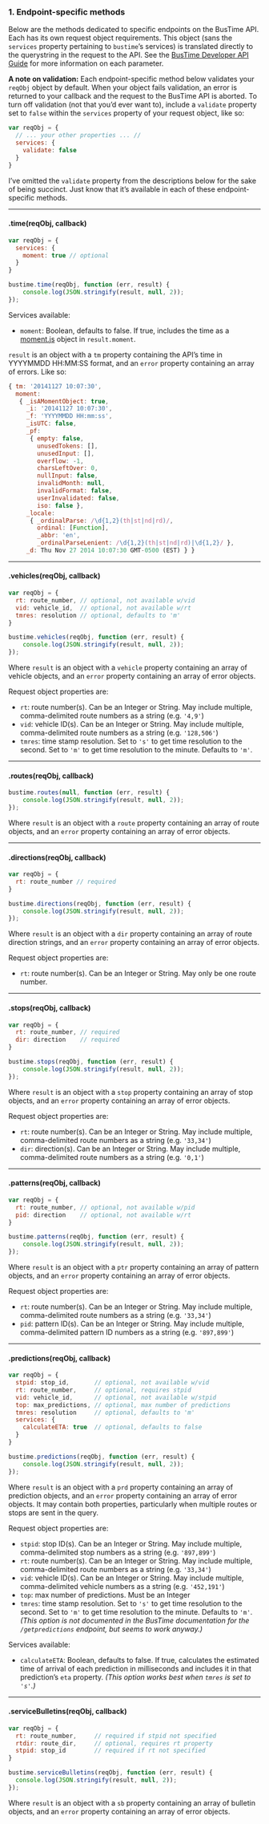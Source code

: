 ### 1. Endpoint-specific methods
Below are the methods dedicated to specific endpoints on the BusTime API. Each has its own request object requirements. This object (sans the `services` property pertaining to `bustime`’s services) is translated directly to the querystring in the request to the API. See the [BusTime Developer API Guide](http://bustracker.gocarta.org/bustime/apidoc/v1/DeveloperAPIGuide.pdf) for more information on each parameter.

**A note on validation:** Each endpoint-specific method below validates your `reqObj` object by default. When your object fails validation, an error is returned to your callback and the request to the BusTime API is aborted. To turn off validation (not that you’d ever want to), include a `validate` property set to `false` within the `services` property of your request object, like so:
```javascript
var reqObj = {
  // ... your other properties ... //
  services: {
    validate: false
  }
}
```

I’ve omitted the `validate` property from the descriptions below for the sake of being succinct. Just know that it’s available in each of these endpoint-specific methods.

---

#### .time(reqObj, callback)
```javascript
var reqObj = {
  services: {
    moment: true // optional
  }
}

bustime.time(reqObj, function (err, result) {
    console.log(JSON.stringify(result, null, 2));
});
```

Services available:
- `moment`: Boolean, defaults to false. If true, includes the time as a [moment.js](http://momentjs.com/) object in `result.moment`.

`result` is an object with a `tm` property containing the API’s time in YYYYMMDD HH:MM:SS format, and an `error` property containing an array of errors. Like so:

```javascript
{ tm: '20141127 10:07:30',
  moment:
   { _isAMomentObject: true,
     _i: '20141127 10:07:30',
     _f: 'YYYYMMDD HH:mm:ss',
     _isUTC: false,
     _pf:
      { empty: false,
        unusedTokens: [],
        unusedInput: [],
        overflow: -1,
        charsLeftOver: 0,
        nullInput: false,
        invalidMonth: null,
        invalidFormat: false,
        userInvalidated: false,
        iso: false },
     _locale:
      { _ordinalParse: /\d{1,2}(th|st|nd|rd)/,
        ordinal: [Function],
        _abbr: 'en',
        _ordinalParseLenient: /\d{1,2}(th|st|nd|rd)|\d{1,2}/ },
     _d: Thu Nov 27 2014 10:07:30 GMT-0500 (EST) } }
```

---
#### .vehicles(reqObj, callback)
```javascript
var reqObj = {
  rt: route_number, // optional, not available w/vid
  vid: vehicle_id,  // optional, not available w/rt
  tmres: resolution // optional, defaults to 'm'
}

bustime.vehicles(reqObj, function (err, result) {
    console.log(JSON.stringify(result, null, 2));
});
```
Where `result` is an object with a `vehicle` property containing an array of vehicle objects, and an `error` property containing an array of error objects.

Request object properties are:
- `rt`: route number(s). Can be an Integer or String. May include multiple, comma-delimited route numbers as a string (e.g. `'4,9'`)
- `vid`: vehicle ID(s). Can be an Integer or String. May include multiple, comma-delimited route numbers as a string (e.g. `'128,506'`)
- `tmres`: time stamp resolution. Set to `'s'` to get time resolution to the second. Set to `'m'` to get time resolution to the minute. Defaults to `'m'`.

---
#### .routes(reqObj, callback)
```javascript
bustime.routes(null, function (err, result) {
    console.log(JSON.stringify(result, null, 2));
});
```
Where `result` is an object with a `route` property containing an array of route objects, and an `error` property containing an array of error objects.

---
#### .directions(reqObj, callback)
```javascript
var reqObj = {
  rt: route_number // required
}

bustime.directions(reqObj, function (err, result) {
    console.log(JSON.stringify(result, null, 2));
});
```
Where `result` is an object with a `dir` property containing an array of route direction strings, and an `error` property containing an array of error objects.

Request object properties are:

- `rt`: route number(s). Can be an Integer or String. May only be one route number.

---
#### .stops(reqObj, callback)
```javascript
var reqObj = {
  rt: route_number, // required
  dir: direction    // required
}

bustime.stops(reqObj, function (err, result) {
    console.log(JSON.stringify(result, null, 2));
});
```
Where `result` is an object with a `stop` property containing an array of stop objects, and an `error` property containing an array of error objects.

Request object properties are:

- `rt`: route number(s). Can be an Integer or String. May include multiple, comma-delimited route numbers as a string (e.g. `'33,34'`)
- `dir`: direction(s). Can be an Integer or String. May include multiple, comma-delimited route numbers as a string (e.g. `'0,1'`)

---
#### .patterns(reqObj, callback)
```javascript
var reqObj = {
  rt: route_number, // optional, not available w/pid
  pid: direction    // optional, not available w/rt
}

bustime.patterns(reqObj, function (err, result) {
    console.log(JSON.stringify(result, null, 2));
});
```
Where `result` is an object with a `ptr` property containing an array of pattern objects, and an `error` property containing an array of error objects.

Request object properties are:

- `rt`: route number(s). Can be an Integer or String. May include multiple, comma-delimited route numbers as a string (e.g. `'33,34'`)
- `pid`: pattern ID(s). Can be an Integer or String. May include multiple, comma-delimited pattern ID numbers as a string (e.g. `'897,899'`)

---
#### .predictions(reqObj, callback)
```javascript
var reqObj = {
  stpid: stop_id,       // optional, not available w/vid
  rt: route_number,     // optional, requires stpid
  vid: vehicle_id,      // optional, not available w/stpid
  top: max_predictions, // optional, max number of predictions
  tmres: resolution     // optional, defaults to 'm'
  services: {
    calculateETA: true  // optional, defaults to false
  }
}

bustime.predictions(reqObj, function (err, result) {
    console.log(JSON.stringify(result, null, 2));
});
```
Where `result` is an object with a `prd` property containing an array of prediction objects, and an `error` property containing an array of error objects. It may contain both properties, particularly when multiple routes or stops are sent in the query.

Request object properties are:
- `stpid`: stop ID(s). Can be an Integer or String. May include multiple, comma-delimited stop numbers as a string (e.g. `'897,899'`)
- `rt`: route number(s). Can be an Integer or String. May include multiple, comma-delimited route numbers as a string (e.g. `'33,34'`)
- `vid`: vehicle ID(s). Can be an Integer or String. May include multiple, comma-delimited vehicle numbers as a string (e.g. `'452,191'`)
- `top`: max number of predictions. Must be an Integer
- `tmres`: time stamp resolution. Set to `'s'` to get time resolution to the second. Set to `'m'` to get time resolution to the minute. Defaults to `'m'`. _(This option is not documented in the BusTime documentation for the `/getpredictions` endpoint, but seems to work anyway.)_

Services available:
- `calculateETA`: Boolean, defaults to false. If true, calculates the estimated time of arrival of each prediction in milliseconds and includes it in that prediction’s `eta` property. _(This option works best when `tmres` is set to `'s'`.)_

---
#### .serviceBulletins(reqObj, callback)
```javascript
var reqObj = {
  rt: route_number,     // required if stpid not specified
  rtdir: route_dir,     // optional, requires rt property
  stpid: stop_id        // required if rt not specified
}

bustime.serviceBulletins(reqObj, function (err, result) {
  console.log(JSON.stringify(result, null, 2));
});
```
Where `result` is an object with a `sb` property containing an array of bulletin objects, and an `error` property containing an array of error objects.
